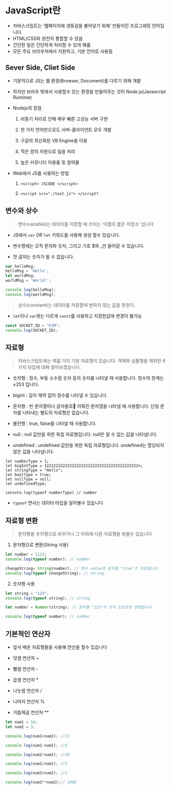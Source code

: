 # JavaScript란

- 자바스크립트는 ‘웹페이지에 생동감을 불어넣기 위해’ 만들어진 프로그래밍 언어입니다.
- HTML/CSS와 완전히 통합할 수 있음
- 간단한 일은 간단하게 처리할 수 있게 해줌
- 모든 주요 브라우저에서 지원하고, 기본 언어로 사용됨


## Sever Side, Cliet Side

- 기본적으로 JS는 웹 환경(Browser, Document)를 다루기 위해 개발
- 하지만 브라우 밖에서 사용할수 있는 환경을 만들어주는 것이 Node.js(Javascript Runtime)

- Nodejs의 장점
    1. 비동기 처리로 인해 매우 빠른 고성능 서버 구현

    2. 한 가지 언어만으로도 서버-클라이언트 모두 개발

    3. 구글의 최신화된 VB Engine을 이용

    4. 적은 양의 자원으로 일을 처리

    5. 높은 커뮤니티 이용율 및 참여율

- Web에서 JS를 사용하는 방법
    1. `<script> JSCODE </script>`

    2. `<script src="./test.js"> </script?`

## 변수와 상수

> 변수(variable)는 데이터를 저장할 때 쓰이는 ‘이름이 붙은 저장소’ 입니다

- JS에서 `var` OR `let` 키워드를 사용해 생성 할수 있습니다.

- 변수명에는 오직 문자와 숫자, 그리고 기호 $와 _만 들어갈 수 있습니다.

- 첫 글자는 숫자가 될 수 없습니다.

```js
var helloMsg;
helloMsg = 'Hello';
let worldMsg;
worldMsg = 'World!';

console.log(helloMsg);
console.log(worldMsg);
```
> 상수(constant)는 데이터를 저장할때 변하지 않는 값을 뜻한다.
- `let`이나 `var`와는 다르게 `const`를 사용하고 지정한값에 변경이 불가능

```js
const SOCKET_ID = "KIM";
console.log(SOCKET_ID);

```

## 자료형

> 자바스크립트에는 여덟 가지 기본 자료형이 있습니다. 객체와 심볼형을 제외한 6가지 타입에 대해 알아보겠습니다.

- 숫자형 : 정수, 부동 소수점 숫자 등의 숫자를 나타낼 때 사용합니다. 정수의 한계는 ±253 입니다.

- bigint : 길이 제약 없이 정수를 나타낼 수 있습니다.

- 문자형 : 빈 문자열이나 글자들로 이뤄진 문자열을 나타낼 때 사용합니다. 단일 문자를 나타내는 별도의 자료형은 없습니다.

- 불린형 : true, false를 나타낼 때 사용합니다.

- null : null 값만을 위한 독립 자료형입니다. null은 알 수 없는 값을 나타냅니다.

- undefined : undefined 값만을 위한 독립 자료형입니다. undefined는 할당되지 않은 값을 나타냅니다.

```JS
let numberType = 1;
let bigIntType = 12222222222222222222222222222222222222222n;
let stringType = "Hello";
let boolType = true;
let nullType = null;
let undefinedType;

console.log(typeof numberType) // number
```

- `typeof` 연사는 데이터 타입을 알아볼수 있습니다


## 자료형 변환

> 문자형을 숫자형으로 바꾸거나 그 이외에 다른 자료형을 바꿀수 있습니다

1. 문자형으로 변환(String 사용)

```js
let number = 1123;
console.log(typeof number); // number

changeString= String(number); // 변수 value엔 문자열 "true"가 저장됩니다.
console.log(typeof changeString); // string
```

2. 숫자형 사용

```js
let string = "123";
console.log(typeof string); // string

let number = Number(string); // 문자열 "123"이 숫자 123으로 변환됩니다.

console.log(typeof number); // number
```

## 기본적인 연산자

- 앞서 배운 자료형들을 사용해 연산을 할수 있습니다

- 덧셈 연산자 +

- 뺄셈 연산자 -

- 곱셈 연산자 *

- 나눗셈 연산자 /

- 나머지 연산자 %

- 거듭제곱 연산자 **

```js
let num1 = 10;
let num2 = 3;

console.log(num1+num2); //13

console.log(num1-num2); //8

console.log(num1*num2); //30

console.log(num1/num2); //3

console.log(num1%num2); //1

console.log(num1**num2);// 1000

```